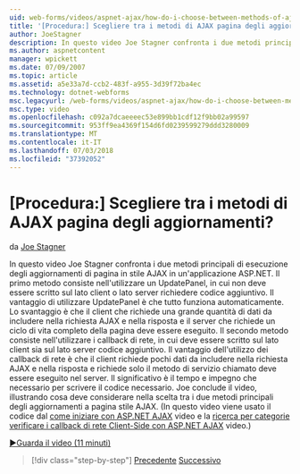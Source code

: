 ```yaml
---
uid: web-forms/videos/aspnet-ajax/how-do-i-choose-between-methods-of-ajax-page-updates
title: '[Procedura:] Scegliere tra i metodi di AJAX pagina degli aggiornamenti? | Microsoft Docs'
author: JoeStagner
description: In questo video Joe Stagner confronta i due metodi principali di esecuzione degli aggiornamenti di pagina in stile AJAX in un'applicazione ASP.NET. Il primo metodo consiste nell'usare un Upd...
ms.author: aspnetcontent
manager: wpickett
ms.date: 07/09/2007
ms.topic: article
ms.assetid: a5e33a7d-ccb2-483f-a955-3d39f72ba4ec
ms.technology: dotnet-webforms
msc.legacyurl: /web-forms/videos/aspnet-ajax/how-do-i-choose-between-methods-of-ajax-page-updates
msc.type: video
ms.openlocfilehash: c092a7dcaeeeec53e899bb1cdf12f9bb02a99597
ms.sourcegitcommit: 953ff9ea4369f154d6fd0239599279ddd3280009
ms.translationtype: MT
ms.contentlocale: it-IT
ms.lasthandoff: 07/03/2018
ms.locfileid: "37392052"
---
```

<a name="how-do-i-choose-between-methods-of-ajax-page-updates"></a>[Procedura:] Scegliere tra i metodi di AJAX pagina degli aggiornamenti?
====================
da [Joe Stagner](https://github.com/JoeStagner)

In questo video Joe Stagner confronta i due metodi principali di esecuzione degli aggiornamenti di pagina in stile AJAX in un'applicazione ASP.NET. Il primo metodo consiste nell'utilizzare un UpdatePanel, in cui non deve essere scritto sul lato client o lato server richiedere codice aggiuntivo. Il vantaggio di utilizzare UpdatePanel è che tutto funziona automaticamente. Lo svantaggio è che il client che richiede una grande quantità di dati da includere nella richiesta AJAX e nella risposta e il server che richiede un ciclo di vita completo della pagina deve essere eseguito. Il secondo metodo consiste nell'utilizzare i callback di rete, in cui deve essere scritto sul lato client sia sul lato server codice aggiuntivo. Il vantaggio dell'utilizzo dei callback di rete è che il client richiede pochi dati da includere nella richiesta AJAX e nella risposta e richiede solo il metodo di servizio chiamato deve essere eseguito nel server. Il significativo è il tempo e impegno che necessario per scrivere il codice necessario. Joe conclude il video, illustrando cosa deve considerare nella scelta tra i due metodi principali degli aggiornamenti a pagina stile AJAX. (In questo video viene usato il codice dal [come iniziare con ASP.NET AJAX](how-do-i-get-started-with-aspnet-ajax.md) video e la [ricerca per categorie verificare i callback di rete Client-Side con ASP.NET AJAX](how-do-i-make-client-side-network-callbacks-with-aspnet-ajax.md) video.)

[&#9654;Guarda il video (11 minuti)](https://channel9.msdn.com/Blogs/ASP-NET-Site-Videos/how-do-i-choose-between-methods-of-ajax-page-updates)

> [!div class="step-by-step"]
> [Precedente](how-do-i-update-multiple-regions-of-a-page-with-aspnet-ajax.md)
> [Successivo](how-do-i-use-other-javascript-user-interface-libraries-with-aspnet-ajax.md)
